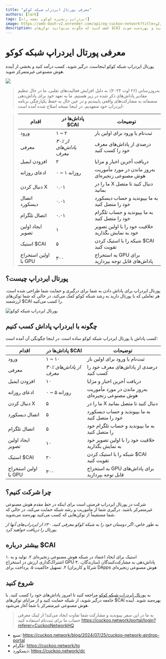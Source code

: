 ```yaml
---
title: "معرفی پورتال ایردراپ شبکه کوکو"
authors: [lark]
tags: [ایردراپ, زنجیره کوکو, نقشه راه]
image: https://web-dash-v2.onrender.com/api/og-cuckoo-network?title=معرفی پورتال ایردراپ شبکه کوکو
description: کشف کنید که چگونه می‌توانید توکن‌های $CAI را از طریق پورتال ایردراپ شبکه کوکو کسب کنید. امروز با هوش مصنوعی غیرمتمرکز درگیر شوید، حمایت کنید و بهره‌مند شوید!
---
```


# معرفی پورتال ایردراپ شبکه کوکو

پورتال ایردراپ شبکه کوکو اینجاست. درگیر شوید، کسب درآمد کنید و بخشی از آینده هوش مصنوعی غیرمتمرکز شوید.

![](https://cuckoo-network.b-cdn.net/2024-07-25-cuckoo-network-airdrop-portal.webp)

> به‌روزرسانی (۲۶ اوت ۲۰۲۴): به دلیل افزایش فعالیت‌های تقلبی، ما در حال تنظیم مقادیر پاداش‌های ذکر شده در زیر هستیم. ما به تعهد خود برای پاداش‌دهی منصفانه به مشارکت‌های واقعی پایبندیم و در عین حال به حفظ یکپارچگی برنامه ایردراپ خود متعهدیم. در اینجا نسخه اصلاح شده آمده است:

> | اقدام                 | پاداش‌ها در $CAI            | توضیحات                                    |
> | ---------------------- | -------------------------- | ---------------------------------------------- |
> | ورود                  | ۱ ~ ۲                      | ثبت‌نام یا ورود برای اولین بار                  |
> | معرفی                  | _۳۰٪ از پاداش‌های معرف_ | درصدی از پاداش‌های معرف خود را کسب کنید    |
> | افزودن ایمیل              | ۲                          | دریافت آخرین اخبار و مزایا               |
> | ادعای روزانه            | ۰ ~ ۱ روزانه                | به‌روز ماندن در مورد مأموریت هوش مصنوعی زنجیره‌ای      |
> | دنبال کردن X               | ۰.۰۱                       | ما را در X دنبال کنید تا متصل بمانید               |
> | اتصال دیسکورد           | ۰.۰۱                       | به ما بپیوندید و حساب دیسکورد خود را متصل کنید             |
> | اتصال تلگرام          | ۰.۰۱                       | به ما بپیوندید و حساب تلگرام خود را متصل کنید            |
> | ایجاد اولین تصویر       | ۱                          | خلاقیت خود را با اولین تصویر خود به نمایش بگذارید |
> | استیک $CAI             | ۵                          | شبکه را با استیک کردن $CAI تقویت کنید         |
> | اولین استخراج با GPU | ۳۰۰                        | به استخراج GPU برای پاداش‌های قابل توجه بپردازید   |

## پورتال ایردراپ چیست؟

پورتال ایردراپ برای پاداش دادن به شما برای درگیری و حمایت شما طراحی شده است. هر تعاملی که با پورتال دارید به رشد شبکه کوکو کمک می‌کند، در حالی که شما توکن‌های ارزشمند $CAI را کسب می‌کنید.

![پورتال ایردراپ شبکه کوکو](https://cuckoo-network.b-cdn.net/airdrop-portal.webp "پورتال ایردراپ شبکه کوکو")

## چگونه با ایردراپ پاداش کسب کنیم

کسب پاداش با پورتال ایردراپ شبکه کوکو ساده است. در اینجا چگونگی آن آمده است:

| اقدام                 | پاداش‌ها در $CAI            | توضیحات                                    |
| ---------------------- | -------------------------- | ---------------------------------------------- |
| ورود                  | ۱ ~ ۱۰                     | ثبت‌نام یا ورود برای اولین بار                  |
| معرفی                  | _۳۰٪ از پاداش‌های معرف_ | درصدی از پاداش‌های معرف خود را کسب کنید    |
| افزودن ایمیل              | ۱۰                         | دریافت آخرین اخبار و مزایا               |
| ادعای روزانه            | ۰ ~ ۵ روزانه                | به‌روز ماندن در مورد مأموریت هوش مصنوعی زنجیره‌ای      |
| دنبال کردن X               | ۵                          | ما را در X دنبال کنید تا متصل بمانید               |
| اتصال دیسکورد           | ۵                          | به ما بپیوندید و حساب دیسکورد خود را متصل کنید             |
| اتصال تلگرام          | ۵                          | به ما بپیوندید و حساب تلگرام خود را متصل کنید            |
| ایجاد اولین تصویر       | ۱۰                         | خلاقیت خود را با اولین تصویر خود به نمایش بگذارید |
| استیک $CAI             | ۲۰                         | شبکه را با استیک کردن $CAI تقویت کنید         |
| اولین استخراج با GPU | ۳۰۰                        | به استخراج GPU برای پاداش‌های قابل توجه بپردازید   |

## چرا شرکت کنیم؟

شرکت در پورتال ایردراپ فرصتی است برای اینکه در خط مقدم هوش مصنوعی غیرمتمرکز باشید. درگیری شما از مأموریت و رشد شبکه حمایت می‌کند، در حالی که شما مستقیماً از توکن‌هایی که کسب می‌کنید بهره‌مند می‌شوید.

به طور خاص، _اگر دوستان خود را به شبکه کوکو معرفی کنید، ۳۰٪ از ایردراپ‌های آنها از پورتال را دریافت خواهید کرد._

## بیشتر درباره $CAI

۱. استیک برای ایجاد اعتماد در شبکه هوش مصنوعی زنجیره‌ای
۲. تولید و به اشتراک‌گذاری ارزش در استخراج GPU
۳. پاداش‌دهی به مشارکت‌کنندگان (سازندگان، شرکا و کاربران)
۴. تسهیل حاکمیت
۵. پرداخت برای DApps هوش مصنوعی زنجیره‌ای

## شروع کنید

به [پورتال ایردراپ شبکه کوکو](https://cuckoo.network/portal/airdrop) مراجعه کنید تا امروز پاداش‌های خود را کسب کنید. با جامعه درگیر شوید، از شبکه حمایت کنید و از مزایای توکن‌های $CAI بهره‌مند شوید. آینده هوش مصنوعی غیرمتمرکز با شما آغاز می‌شود.

> به ما در این سفر بپیوندید و مشارکت شما تفاوت ایجاد می‌کند! از لینک معرفی حساب ما برای ثبت‌نام استفاده کنید https://cuckoo.network/portal/login?referer=CuckooNetworkHQ

- منبع: https://cuckoo.network/blog/2024/07/25/cuckoo-network-airdrop-portal
- تلگرام: https://cuckoo.network/tg
- دیسکورد: https://cuckoo.network/dc